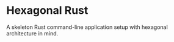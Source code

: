 # Hexagonal Rust

A skeleton Rust command-line application setup with hexagonal architecture in mind.
